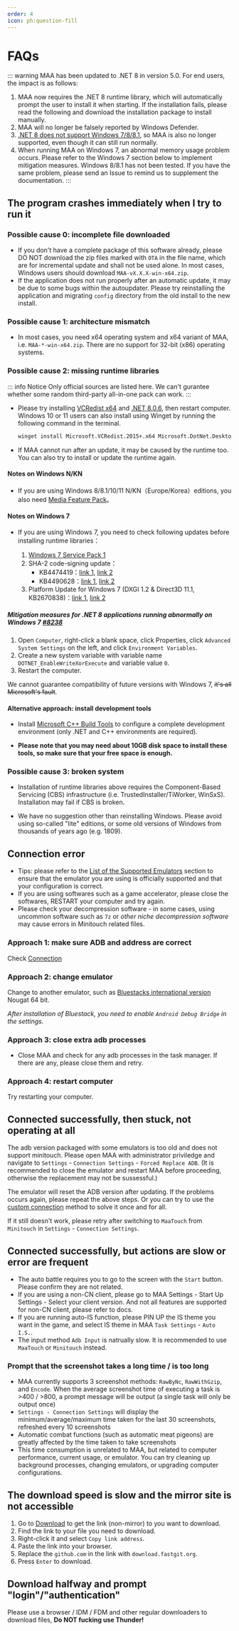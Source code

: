 ```yaml
---
order: 4
icon: ph:question-fill
---
```


# FAQs

::: warning
MAA has been updated to .NET 8 in version 5.0. For end users, the impact is as follows:

1. MAA now requires the .NET 8 runtime library, which will automatically prompt the user to install it when starting. If the installation fails, please read the following and download the installation package to install manually.
2. MAA will no longer be falsely reported by Windows Defender.
3. [.NET 8 does not support Windows 7/8/8.1](https://github.com/dotnet/core/issues/7556), so MAA is also no longer supported, even though it can still run normally.
4. When running MAA on Windows 7, an abnormal memory usage problem occurs. Please refer to the Windows 7 section below to implement mitigation measures. Windows 8/8.1 has not been tested. If you have the same problem, please send an Issue to remind us to supplement the documentation.
:::

## The program crashes immediately when I try to run it

### Possible cause 0: incomplete file downloaded

- If you don't have a complete package of this software already, please DO NOT download the zip files marked with `OTA` in the file name, which are for incremental update and shall not be used alone. In most cases, Windows users should download `MAA-vX.X.X-win-x64.zip`.
- If the application does not run properly after an automatic update, it may be due to some bugs within the autoupdater. Please try reinstalling the application and migrating `config` directory from the old install to the new install.

### Possible cause 1: architecture mismatch

- In most cases, you need x64 operating system and x64 variant of MAA, i.e. `MAA-*-win-x64.zip`. There are no support for 32-bit (x86) operating systems.

### Possible cause 2: missing runtime libraries

::: info Notice
Only official sources are listed here. We can't gurantee whether some random third-party all-in-one pack can work.
:::

- Please try installing [VCRedist x64](https://aka.ms/vs/17/release/vc_redist.x64.exe) and [.NET 8.0.6](https://download.visualstudio.microsoft.com/download/pr/76e5dbb2-6ae3-4629-9a84-527f8feb709c/09002599b32d5d01dc3aa5dcdffcc984/windowsdesktop-runtime-8.0.6-win-x64.exe), then restart computer.
  Windows 10 or 11 users can also install using Winget by running the following command in the terminal.

  ```sh
  winget install Microsoft.VCRedist.2015+.x64 Microsoft.DotNet.DesktopRuntime.8
  ```

- If MAA cannot run after an update, it may be caused by the runtime too. You can also try to install or update the runtime again.

#### Notes on Windows N/KN

- If you are using Windows 8/8.1/10/11 N/KN（Europe/Korea）editions, you also need [Media Feature Pack](https://support.microsoft.com/en-us/topic/c1c6fffa-d052-8338-7a79-a4bb980a700a)。

#### Notes on Windows 7

- If you are using Windows 7, you need to check following updates before installing runtime libraries：

  1. [Windows 7 Service Pack 1](https://support.microsoft.com/en-us/windows/b3da2c0f-cdb6-0572-8596-bab972897f61)
  2. SHA-2 code-signing update：
     - KB4474419：[link 1](https://catalog.s.download.windowsupdate.com/c/msdownload/update/software/secu/2019/09/windows6.1-kb4474419-v3-x64_b5614c6cea5cb4e198717789633dca16308ef79c.msu), [link 2](http://download.windowsupdate.com/c/msdownload/update/software/secu/2019/09/windows6.1-kb4474419-v3-x64_b5614c6cea5cb4e198717789633dca16308ef79c.msu)
     - KB4490628：[link 1](https://catalog.s.download.windowsupdate.com/c/msdownload/update/software/secu/2019/03/windows6.1-kb4490628-x64_d3de52d6987f7c8bdc2c015dca69eac96047c76e.msu), [link 2](http://download.windowsupdate.com/c/msdownload/update/software/secu/2019/03/windows6.1-kb4490628-x64_d3de52d6987f7c8bdc2c015dca69eac96047c76e.msu)
  3. Platform Update for Windows 7 (DXGI 1.2 & Direct3D 11.1, KB2670838)：[link 1](https://catalog.s.download.windowsupdate.com/msdownload/update/software/ftpk/2013/02/windows6.1-kb2670838-x64_9f667ff60e80b64cbed2774681302baeaf0fc6a6.msu), [link 2](http://download.windowsupdate.com/msdownload/update/software/ftpk/2013/02/windows6.1-kb2670838-x64_9f667ff60e80b64cbed2774681302baeaf0fc6a6.msu)

##### Mitigation measures for .NET 8 applications running abnormally on Windows 7 [#8238](https://github.com/MaaAssistantArknights/MaaAssistantArknights/issues/8238)

1. Open `Computer`, right-click a blank space, click Properties, click `Advanced System Settings` on the left, and click `Environment Variables`.
2. Create a new system variable with variable name `DOTNET_EnableWriteXorExecute` and variable value `0`.
3. Restart the computer.

We cannot guarantee compatibility of future versions with Windows 7, ~~it's all Microsoft's fault~~.

#### Alternative approach: install development tools

- Install [Microsoft C++ Build Tools](https://visualstudio.microsoft.com/visual-cpp-build-tools/) to configure a complete development environment (only .NET and C++ environments are required).

- **Please note that you may need about 10GB disk space to install these tools, so make sure that your free space is enough.**

### Possible cause 3: broken system

- Installation of runtime libraries above requires the Component-Based Servicing (CBS) infrastructure (i.e. TrustedInstaller/TiWorker, WinSxS). Installation may fail if CBS is broken.

- We have no suggestion other than reinstalling Windows. Please avoid using so-called "lite" editions, or some old versions of Windows from thousands of years ago (e.g. 1809).

## Connection error

- Tips: please refer to the [List of the Supported Emulators](./device/) section to ensure that the emulator you are using is officially supported and that your configuration is correct.
- If you are using softwares such as a game accelerator, please close the softwares, RESTART your computer and try again.
- Please check your decompression software - in some cases, using uncommon software such as `7z` or _other niche decompression software_ may cause errors in Minitouch related files.

### Approach 1: make sure ADB and address are correct

Check [Connection](./connection.md)

### Approach 2: change emulator

Change to another emulator, such as [Bluestacks international version](https://www.bluestacks.com/download.html) Nougat 64 bit.

_After installation of Bluestack, you need to enable `Android Debug Bridge` in the settings._

### Approach 3: close extra adb processes

- Close MAA and check for any adb processes in the task manager. If there are any, please close them and retry.

### Approach 4: restart computer

Try restarting your computer.

## Connected successfully, then stuck, not operating at all

The adb version packaged with some emulators is too old and does not support minitouch. Please open MAA with administrator priviledge and navigate to `Settings` - `Connection Settings` - `Forced Replace ADB`. (It is recommended to close the emulator and restart MAA before proceeding, otherwise the replacement may not be sussessful.)

The emulator will reset the ADB version after updating. If the problems occurs again, please repeat the above steps. Or you can try to use the [custom connection](./connection.md) method to solve it once and for all.

If it still doesn't work, please retry after switching to `MaaTouch` from `Minitouch` in `Settings` - `Connection Settings`.

## Connected successfully, but actions are slow or error are frequent

- The auto battle requires you to go to the screen with the `Start` button. Please confirm they are not related.
- If you are using a non-CN client, please go to MAA Settings - Start Up Settings - Select your client version. And not all features are supported for non-CN client, please refer to docs.
- If you are running auto-IS function, please PIN UP the IS theme you want in the game, and select IS theme in MAA `Task Settings` - `Auto I.S.`.
- The input method `Adb Input` is natrually slow. It is recommended to use `MaaTouch` or `Minitouch` instead.

### Prompt that the screenshot takes a long time / is too long

- MAA currently supports 3 screenshot methods: `RawByNc`, `RawWithGzip`, and `Encode`. When the average screenshot time of executing a task is >400 / >800, a prompt message will be output (a single task will only be output once)
- `Settings - Connection Settings` will display the minimum/average/maximum time taken for the last 30 screenshots, refreshed every 10 screenshots
- Automatic combat functions (such as automatic meat pigeons) are greatly affected by the time taken to take screenshots
- This time consumption is unrelated to MAA, but related to computer performance, current usage, or emulator. You can try cleaning up background processes, changing emulators, or upgrading computer configurations.

## The download speed is slow and the mirror site is not accessible

1. Go to [Download](../readme.md) to get the link (non-mirror) to you want to download.
2. Find the link to your file you need to download.
3. Right-click it and select `Copy link address`.
4. Paste the link into your browser.
5. Replace the `github.com` in the link with `download.fastgit.org`.
6. Press `Enter` to download.

## Download halfway and prompt "login"/"authentication"

Please use a browser / IDM / FDM and other regular downloaders to download files, **Do NOT fucking use Thunder!**
